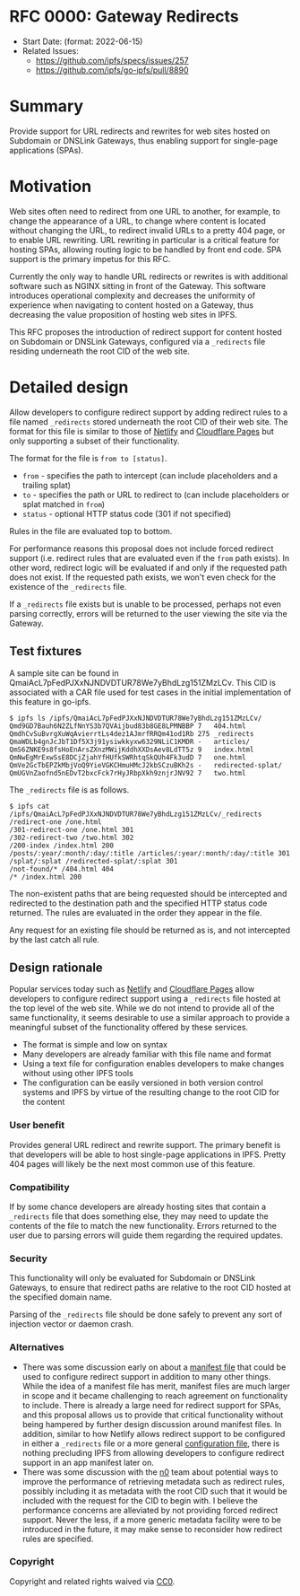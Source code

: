 # RFC 0000: Gateway Redirects

- Start Date: (format: 2022-06-15)
- Related Issues:
  - https://github.com/ipfs/specs/issues/257
  - https://github.com/ipfs/go-ipfs/pull/8890

# Summary

Provide support for URL redirects and rewrites for web sites hosted on Subdomain or DNSLink Gateways, thus enabling support for single-page applications (SPAs).

# Motivation

Web sites often need to redirect from one URL to another, for example, to change the appearance of a URL, to change where content is located without changing the URL, to redirect invalid URLs to a pretty 404 page, or to enable URL rewriting. URL rewriting in particular is a critical feature for hosting SPAs, allowing routing logic to be handled by front end code. SPA support is the primary impetus for this RFC.

Currently the only way to handle URL redirects or rewrites is with additional software such as NGINX sitting in front of the Gateway. This software introduces operational complexity and decreases the uniformity of experience when navigating to content hosted on a Gateway, thus decreasing the value proposition of hosting web sites in IPFS.

This RFC proposes the introduction of redirect support for content hosted on Subdomain or DNSLink Gateways, configured via a `_redirects` file residing underneath the root CID of the web site.

# Detailed design

Allow developers to configure redirect support by adding redirect rules to a file named `_redirects` stored underneath the root CID of their web site. The format for this file is similar to those of [Netlify](https://docs.netlify.com/routing/redirects/#syntax-for-the-redirects-file) and [Cloudflare Pages](https://developers.cloudflare.com/pages/platform/redirects) but only supporting a subset of their functionality.

The format for the file is `from to [status]`.

- `from` - specifies the path to intercept (can include placeholders and a trailing splat)
- `to` - specifies the path or URL to redirect to (can include placeholders or splat matched in `from`)
- `status` - optional HTTP status code (301 if not specified)

Rules in the file are evaluated top to bottom.

For performance reasons this proposal does not include forced redirect support (i.e. redirect rules that are evaluated even if the `from` path exists). In other word, redirect logic will be evaluated if and only if the requested path does not exist.  If the requested path exists, we won't even check for the existence of the `_redirects` file.

If a `_redirects` file exists but is unable to be processed, perhaps not even parsing correctly, errors will be returned to the user viewing the site via the Gateway.

## Test fixtures

A sample site can be found in QmaiAcL7pFedPJXxNJNDVDTUR78We7yBhdLzg151ZMzLCv.  This CID is associated with a CAR file used for test cases in the initial implementation of this feature in go-ipfs.

```
$ ipfs ls /ipfs/QmaiAcL7pFedPJXxNJNDVDTUR78We7yBhdLzg151ZMzLCv/
Qmd9GD7Bauh6N2ZLfNnYS3b7QVAijbud83b8GE8LPMNBBP 7   404.html
QmdhCvSuBvrgXuWqAvierrtLs4dez1AJmrfRRQm41od1Rb 275 _redirects
QmaWDLb4gnJcJbT1Df5X3j91ysiwkkyxw6329NLiC1KMDR -   articles/
QmS6ZNKE9s8fsHoEnArsZXnzMWijKddhXXDsAev8LdTT5z 9   index.html
QmNwEgMrExwSsE8DCjZjahYfHUfkSWRhtqSkQUh4Fk3udD 7   one.html
QmVe2GcTbEPZkMbjVoQ9YieVGKCHmuHMcJ2kbSCzuBKh2s -   redirected-splat/
QmUGVnZaofnd5nEDvT2bxcFck7rHyJRbpXkh9znjrJNV92 7   two.html
```

The `_redirects` file is as follows.

```
$ ipfs cat /ipfs/QmaiAcL7pFedPJXxNJNDVDTUR78We7yBhdLzg151ZMzLCv/_redirects
/redirect-one /one.html
/301-redirect-one /one.html 301
/302-redirect-two /two.html 302
/200-index /index.html 200
/posts/:year/:month/:day/:title /articles/:year/:month/:day/:title 301
/splat/:splat /redirected-splat/:splat 301
/not-found/* /404.html 404
/* /index.html 200
```

The non-existent paths that are being requested should be intercepted and redirected to the destination path and the specified HTTP status code returned. The rules are evaluated in the order they appear in the file.

Any request for an existing file should be returned as is, and not intercepted by the last catch all rule.

## Design rationale

Popular services today such as [Netlify](https://docs.netlify.com/routing/redirects/#syntax-for-the-redirects-file) and [Cloudflare Pages](https://developers.cloudflare.com/pages/platform/redirects) allow developers to configure redirect support
using a `_redirects` file hosted at the top level of the web site. While we do not intend to provide all of the same functionality, it seems desirable to use a similar approach to provide a meaningful subset of the functionality offered by these services.

- The format is simple and low on syntax
- Many developers are already familiar with this file name and format
- Using a text file for configuration enables developers to make changes without using other IPFS tools
- The configuration can be easily versioned in both version control systems and IPFS by virtue of the resulting change to the root CID for the content

### User benefit

Provides general URL redirect and rewrite support.
The primary benefit is that developers will be able to host single-page applications in IPFS.
Pretty 404 pages will likely be the next most common use of this feature.

### Compatibility

If by some chance developers are already hosting sites that contain a `_redirects` file that does something else, they may need to update the contents of the file to match the new functionality. Errors returned to the user due to parsing errors will guide them regarding the required updates.

### Security

This functionality will only be evaluated for Subdomain or DNSLink Gateways, to ensure that redirect paths are relative to the root CID hosted at the specified domain name.

Parsing of the `_redirects` file should be done safely to prevent any sort of injection vector or daemon crash.

### Alternatives

- There was some discussion early on about a [manifest file](https://github.com/ipfs/specs/issues/257) that could be used to configure redirect support in addition to many other things. While the idea of a manifest file has merit, manifest files are much larger in scope and it became challenging to reach agreement on functionality to include. There is already a large need for redirect support for SPAs, and this proposal allows us to provide that critical functionality without being hampered by further design discussion around manifest files. In addition, similar to how Netlify allows redirect support to be configured in either a `_redirects` file or a more general [configuration file](https://docs.netlify.com/configure-builds/file-based-configuration/#redirects), there is nothing precluding IPFS from allowing developers to configure redirect support in an app manifest later on.
- There was some discussion with the [n0](https://github.com/n0-computer/) team about potential ways to improve the performance of retrieving metadata such as redirect rules, possibly including it as metadata with the root CID such that it would be included with the request for the CID to begin with. I believe the performance concerns are alleviated by not providing forced redirect support.  Never the less, if a more generic metadata facility were to be introduced in the future, it may make sense to reconsider how redirect rules are specified.

### Copyright

Copyright and related rights waived via [CC0](https://creativecommons.org/publicdomain/zero/1.0/).
